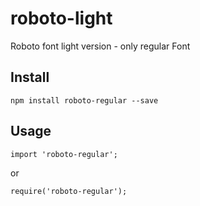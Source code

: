 # roboto-light
Roboto font light version - only regular Font

## Install
`npm install roboto-regular --save`

## Usage
`import 'roboto-regular';`

or

`require('roboto-regular');`